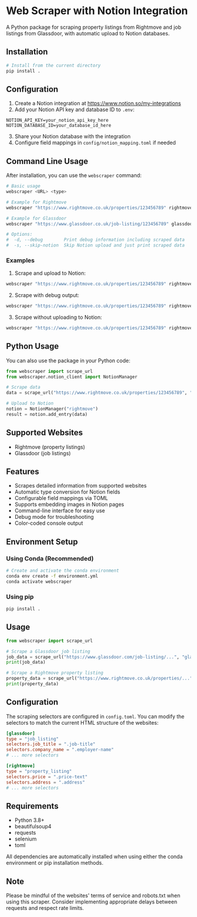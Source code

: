 # Web Scraper with Notion Integration

A Python package for scraping property listings from Rightmove and job listings from Glassdoor, with automatic upload to Notion databases.

## Installation

```bash
# Install from the current directory
pip install .
```

## Configuration

1. Create a Notion integration at https://www.notion.so/my-integrations
2. Add your Notion API key and database ID to `.env`:
```
NOTION_API_KEY=your_notion_api_key_here
NOTION_DATABASE_ID=your_database_id_here
```

3. Share your Notion database with the integration
4. Configure field mappings in `config/notion_mapping.toml` if needed

## Command Line Usage

After installation, you can use the `webscraper` command:

```bash
# Basic usage
webscraper <URL> <type>

# Example for Rightmove
webscraper "https://www.rightmove.co.uk/properties/123456789" rightmove

# Example for Glassdoor
webscraper "https://www.glassdoor.co.uk/job-listing/123456789" glassdoor

# Options:
#  -d, --debug        Print debug information including scraped data
#  -s, --skip-notion  Skip Notion upload and just print scraped data
```

### Examples

1. Scrape and upload to Notion:
```bash
webscraper "https://www.rightmove.co.uk/properties/123456789" rightmove
```

2. Scrape with debug output:
```bash
webscraper "https://www.rightmove.co.uk/properties/123456789" rightmove -d
```

3. Scrape without uploading to Notion:
```bash
webscraper "https://www.rightmove.co.uk/properties/123456789" rightmove -s
```

## Python Usage

You can also use the package in your Python code:

```python
from webscraper import scrape_url
from webscraper.notion_client import NotionManager

# Scrape data
data = scrape_url("https://www.rightmove.co.uk/properties/123456789", "rightmove")

# Upload to Notion
notion = NotionManager("rightmove")
result = notion.add_entry(data)
```

## Supported Websites

- Rightmove (property listings)
- Glassdoor (job listings)

## Features

- Scrapes detailed information from supported websites
- Automatic type conversion for Notion fields
- Configurable field mappings via TOML
- Supports embedding images in Notion pages
- Command-line interface for easy use
- Debug mode for troubleshooting
- Color-coded console output

## Environment Setup

### Using Conda (Recommended)
```bash
# Create and activate the conda environment
conda env create -f environment.yml
conda activate webscraper
```

### Using pip
```bash
pip install .
```

## Usage

```python
from webscraper import scrape_url

# Scrape a Glassdoor job listing
job_data = scrape_url("https://www.glassdoor.com/job-listing/...", "glassdoor")
print(job_data)

# Scrape a Rightmove property listing
property_data = scrape_url("https://www.rightmove.co.uk/properties/...", "rightmove")
print(property_data)
```

## Configuration

The scraping selectors are configured in `config.toml`. You can modify the selectors to match the current HTML structure of the websites:

```toml
[glassdoor]
type = "job_listing"
selectors.job_title = ".job-title"
selectors.company_name = ".employer-name"
# ... more selectors

[rightmove]
type = "property_listing"
selectors.price = ".price-text"
selectors.address = ".address"
# ... more selectors
```

## Requirements

- Python 3.8+
- beautifulsoup4
- requests
- selenium
- toml

All dependencies are automatically installed when using either the conda environment or pip installation methods.

## Note

Please be mindful of the websites' terms of service and robots.txt when using this scraper. Consider implementing appropriate delays between requests and respect rate limits. 
